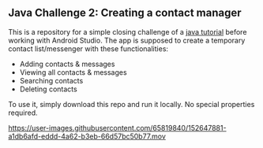<h2>Java Challenge 2: Creating a contact manager</h2>

<p>This is a repository for a simple closing challenge of a <a href="https://www.youtube.com/watch?v=fis26HvvDII">java tutorial</a> before working with Android Studio. The app is supposed to create a temporary contact list/messenger with these functionalities:</p>

<ul>
    <li>Adding contacts & messages</li>
    <li>Viewing all contacts & messages</li>
    <li>Searching contacts</li>
    <li>Deleting contacts</li>
</ul>

<p>To use it, simply download this repo and run it locally. No special properties required.</p>

https://user-images.githubusercontent.com/65819840/152647881-a1db6afd-eddd-4a62-b3eb-66d57bc50b77.mov

